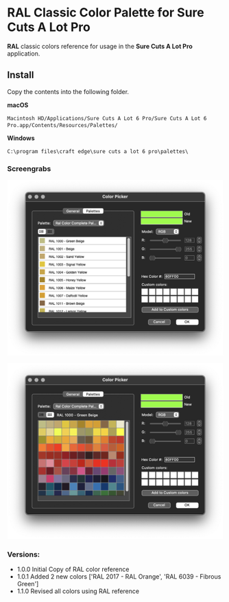 # RAL Classic Color Palette for Sure Cuts A Lot Pro

**RAL** classic colors reference for usage in the **Sure Cuts A Lot Pro** application.

## Install

Copy the contents into the following folder.

**macOS**

```
Macintosh HD/Applications/Sure Cuts A Lot 6 Pro/Sure Cuts A Lot 6 Pro.app/Contents/Resources/Palettes/
```

**Windows**

```
C:\program files\craft edge\sure cuts a lot 6 pro\palettes\
```

### Screengrabs

![Palette Screengrab 1](readme-reference/screenshot_palette01.png)

![Palette Screengrab 1](readme-reference/screenshot_palette02.png)

### Versions:

* 1.0.0 Initial Copy of RAL color reference
* 1.0.1 Added 2 new colors ['RAL 2017 - RAL Orange', 'RAL 6039 - Fibrous Green']
* 1.1.0 Revised all colors using RAL reference
